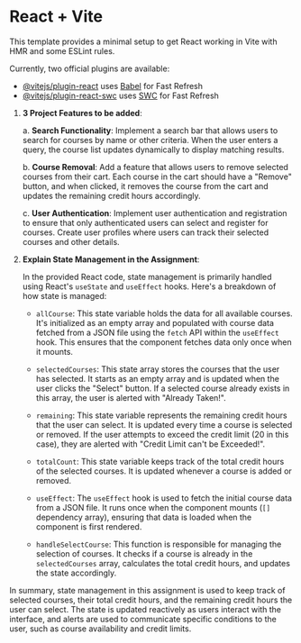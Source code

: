 # React + Vite

This template provides a minimal setup to get React working in Vite with HMR and some ESLint rules.

Currently, two official plugins are available:

- [@vitejs/plugin-react](https://github.com/vitejs/vite-plugin-react/blob/main/packages/plugin-react/README.md) uses [Babel](https://babeljs.io/) for Fast Refresh
- [@vitejs/plugin-react-swc](https://github.com/vitejs/vite-plugin-react-swc) uses [SWC](https://swc.rs/) for Fast Refresh



1. **3 Project Features to be added**:

   a. **Search Functionality**: Implement a search bar that allows users to search for courses by name or other criteria. When the user enters a query, the course list updates dynamically to display matching results.

   b. **Course Removal**: Add a feature that allows users to remove selected courses from their cart. Each course in the cart should have a "Remove" button, and when clicked, it removes the course from the cart and updates the remaining credit hours accordingly.

   c. **User Authentication**: Implement user authentication and registration to ensure that only authenticated users can select and register for courses. Create user profiles where users can track their selected courses and other details.

2. **Explain State Management in the Assignment**:

   In the provided React code, state management is primarily handled using React's `useState` and `useEffect` hooks. Here's a breakdown of how state is managed:

   - `allCourse`: This state variable holds the data for all available courses. It's initialized as an empty array and populated with course data fetched from a JSON file using the `fetch` API within the `useEffect` hook. This ensures that the component fetches data only once when it mounts.

   - `selectedCourses`: This state array stores the courses that the user has selected. It starts as an empty array and is updated when the user clicks the "Select" button. If a selected course already exists in this array, the user is alerted with "Already Taken!".

   - `remaining`: This state variable represents the remaining credit hours that the user can select. It is updated every time a course is selected or removed. If the user attempts to exceed the credit limit (20 in this case), they are alerted with "Credit Limit can't be Exceeded!".

   - `totalCount`: This state variable keeps track of the total credit hours of the selected courses. It is updated whenever a course is added or removed.

   - `useEffect`: The `useEffect` hook is used to fetch the initial course data from a JSON file. It runs once when the component mounts (`[]` dependency array), ensuring that data is loaded when the component is first rendered.

   - `handleSelectCourse`: This function is responsible for managing the selection of courses. It checks if a course is already in the `selectedCourses` array, calculates the total credit hours, and updates the state accordingly.

In summary, state management in this assignment is used to keep track of selected courses, their total credit hours, and the remaining credit hours the user can select. The state is updated reactively as users interact with the interface, and alerts are used to communicate specific conditions to the user, such as course availability and credit limits.